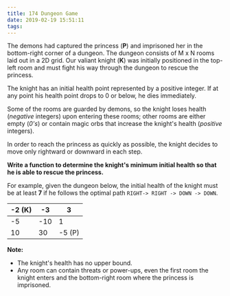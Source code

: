```yaml
---
title: 174 Dungeon Game
date: 2019-02-19 15:51:11
tags:
---
```


The demons had captured the princess (**P**) and imprisoned her in the bottom-right corner of a dungeon. The dungeon consists of M x N rooms laid out in a 2D grid. Our valiant knight (**K**) was initially positioned in the top-left room and must fight his way through the dungeon to rescue the princess.

The knight has an initial health point represented by a positive integer. If at any point his health point drops to 0 or below, he dies immediately.

Some of the rooms are guarded by demons, so the knight loses health (*negative* integers) upon entering these rooms; other rooms are either empty (*0's*) or contain magic orbs that increase the knight's health (*positive* integers).

In order to reach the princess as quickly as possible, the knight decides to move only rightward or downward in each step.

 

**Write a function to determine the knight's minimum initial health so that he is able to rescue the princess.**

For example, given the dungeon below, the initial health of the knight must be at least **7** if he follows the optimal path `RIGHT-> RIGHT -> DOWN -> DOWN`.

| -2 (K) | -3   | 3      |
| ------ | ---- | ------ |
| -5     | -10  | 1      |
| 10     | 30   | -5 (P) |

 

**Note:**

- The knight's health has no upper bound.
- Any room can contain threats or power-ups, even the first room the knight enters and the bottom-right room where the princess is imprisoned.